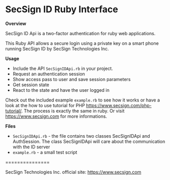 # SecSign ID Ruby Interface


**Overview**

SecSign ID Api is a two-factor authentication for ruby web applications.

This Ruby API allows a secure login using a private key on a smart phone running SecSign ID by SecSign Technologies Inc.


**Usage**

* Include the API `SecSignIDApi.rb` in your project.
* Request an authentication session
* Show access pass to user and save session parameters 
* Get session state 
* React to the state and have the user logged in


Check out the included example `example.rb` to see how it works or 
have a look at the how to use tutorial for PHP <https://www.secsign.com/php-tutorial/>. The process is exactly the same in ruby.
Or visit <https://www.secsign.com> for more informations.

**Files**

* `SecSignIDApi.rb` - the file contains two classes SecSignIDApi and AuthSession. The class SecSignIDApi will care about the communication with the ID server
* `example.rb` - a small test script


===============

SecSign Technologies Inc. official site: <https://www.secsign.com>